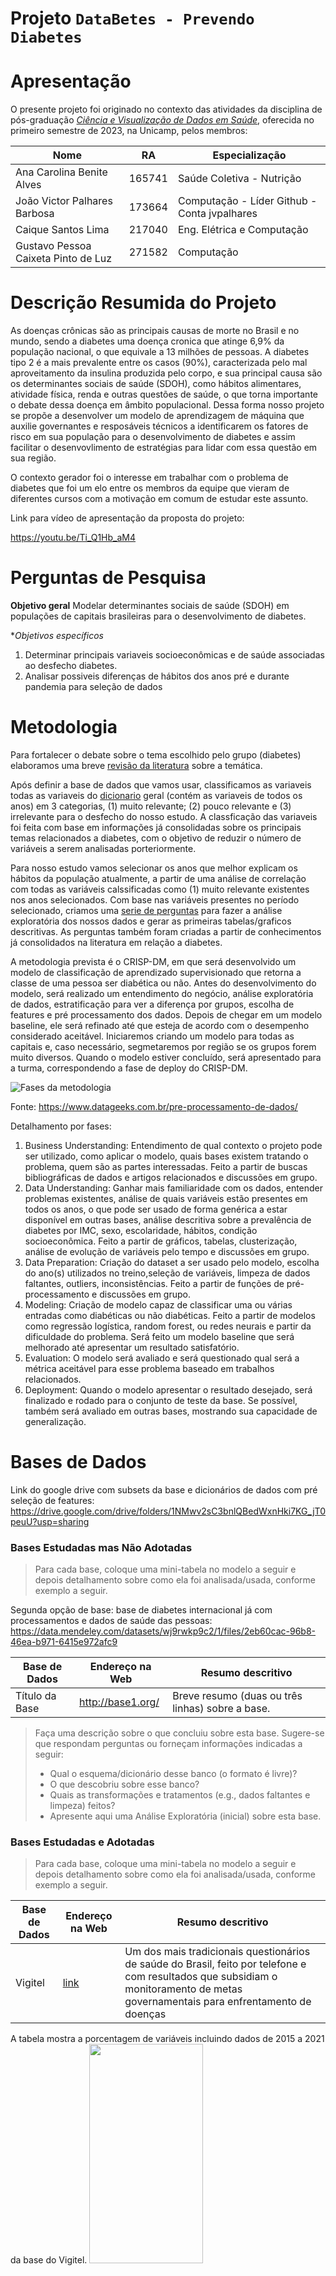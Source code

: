 # Projeto `DataBetes - Prevendo Diabetes`

# Apresentação

O presente projeto foi originado no contexto das atividades da disciplina de pós-graduação [*Ciência e Visualização de Dados em Saúde*](https://github.com/datasci4health/home), oferecida no primeiro semestre de 2023, na Unicamp, pelos membros:


|Nome  | RA | Especialização|
|--|--|--|
| Ana Carolina Benite Alves  | 165741  | Saúde Coletiva - Nutrição|
| João Victor Palhares Barbosa  | 173664  | Computação - Líder Github - Conta jvpalhares |
| Caique Santos Lima  | 217040  | Eng. Elétrica e Computação |
| Gustavo Pessoa Caixeta Pinto de Luz  | 271582  | Computação |


# Descrição Resumida do Projeto
As doenças crônicas são as principais causas de morte no Brasil e no mundo, sendo a diabetes uma doença cronica que atinge 6,9% da população nacional, o que equivale a 13 milhões de pessoas. A diabetes tipo 2 é a mais prevalente entre os casos (90%), caracterizada pelo mal aproveitamento da insulina produzida pelo corpo, e sua principal causa são os determinantes sociais de saúde (SDOH), como hábitos alimentares, atividade física, renda e outras questões de saúde, o que torna importante o debate dessa doença em âmbito populacional. Dessa forma nosso projeto se propõe a desenvolver um modelo de aprendizagem de máquina que auxilie governantes e resposáveis técnicos a identificarem os fatores de risco em sua população para o desenvolvimento de diabetes e assim facilitar o desenvovlimento de estratégias para lidar com essa questão em sua região. 

O contexto gerador foi o interesse em trabalhar com o problema de diabetes que foi um elo entre os membros da equipe que vieram de diferentes cursos com a motivação em comum de estudar este assunto.

Link para vídeo de apresentação da proposta do projeto:

https://youtu.be/Ti_Q1Hb_aM4

# Perguntas de Pesquisa
**Objetivo geral**
Modelar determinantes sociais de saúde (SDOH) em populações de capitais brasileiras para o desenvolvimento de diabetes.

**Objetivos específicos*
1. Determinar principais variaveis socioeconômicas e de saúde associadas ao desfecho diabetes.
2. Analisar possiveis diferenças de hábitos dos anos pré e durante pandemia para seleção de dados

# Metodologia
Para fortalecer o debate sobre o tema escolhido pelo grupo (diabetes) elaboramos uma breve [revisão da literatura](https://docs.google.com/spreadsheets/d/16Tx_cRwd-Si_22261u3sc9vwINxoUJbDIam9G-gOqMw/edit?usp=share_link) sobre a temática.

Após definir a base de dados que vamos usar, classificamos as variaveis todas as variaveis do [dicionario](https://docs.google.com/spreadsheets/d/1aNySJ5izNeSEnhFt3PwWIv_5IPRt3P12/edit?usp=sharing&ouid=106016703712140707137&rtpof=true&sd=true) geral (contém as variaveis de todos os anos) em 3 categorias, (1) muito relevante; (2) pouco relevante e (3) irrelevante para o desfecho do nosso estudo. A classficação das variaveis foi feita com base em informações já consolidadas sobre os principais temas relacionados a diabetes, com o objetivo de reduzir o número de variáveis a serem analisadas porteriormente. 

Para nosso estudo vamos selecionar os anos que melhor explicam os hábitos da população atualmente, a partir de uma análise de correlação com todas as variáveis calssificadas como (1) muito relevante existentes nos anos selecionados. Com base nas variáveis presentes no período selecionado, criamos uma [serie de perguntas](https://docs.google.com/document/d/1_7RMeBFHca32wVxBhwUvWz-3Or6s_1LFaEVwYnwiljg/edit?usp=share_link) para fazer a análise exploratória dos nossos dados e gerar as primeiras tabelas/graficos descritivas. As perguntas também foram criadas a partir de conhecimentos já consolidados na literatura em relação a diabetes. 

A metodologia prevista é o CRISP-DM, em que será desenvolvido um modelo de classificação de aprendizado supervisionado que retorna a classe de uma pessoa ser diabética ou não. Antes do desenvolvimento do modelo, será realizado um entendimento do negócio, análise exploratória de dados, estratificação para ver a diferença por grupos, escolha de features e pré processamento dos dados. Depois de chegar em um modelo baseline, ele será refinado até que esteja de acordo com o desempenho considerado aceitável. Iniciaremos criando um modelo para todas as capitais e, caso necessário, segmetaremos por região se os grupos forem muito diversos. Quando o modelo estiver concluído, será apresentado para a turma, correspondendo a fase de deploy do CRISP-DM.

![Fases da metodologia](img/Fluxo_dados.drawio.png)

Fonte: https://www.datageeks.com.br/pre-processamento-de-dados/


Detalhamento por fases:
1. Business Understanding: Entendimento de qual contexto o projeto pode ser utilizado, como aplicar o modelo, quais bases existem tratando o problema, quem são as partes interessadas. Feito a partir de buscas bibliográficas de dados e artigos relacionados e discussões em grupo.
2. Data Understanding: Ganhar mais familiaridade com os dados, entender problemas existentes, análise de quais variáveis estão presentes em todos os anos, o que pode ser usado de forma genérica a estar disponível em outras bases, análise descritiva sobre a prevalência de diabetes por IMC, sexo, escolaridade, hábitos, condição socioeconômica. Feito a partir de gráficos, tabelas, clusterização, análise de evolução de variáveis pelo tempo e discussões em grupo.
3. Data Preparation: Criação do dataset a ser usado pelo modelo, escolha do ano(s) utilizados no treino,seleção de variáveis, limpeza de dados faltantes, outliers, inconsistências. Feito a partir de funções de pré-processamento e discussões em grupo.
4. Modeling: Criação de modelo capaz de classificar uma ou várias entradas como diabéticas ou não diabéticas. Feito a partir de modelos como regressão logística, random forest, ou redes neurais e partir da dificuldade do problema. Será feito um modelo baseline que será melhorado até apresentar um resultado satisfatório.
5. Evaluation: O modelo será avaliado e será questionado qual será a métrica aceitável para esse problema baseado em trabalhos relacionados.
6. Deployment: Quando o modelo apresentar o resultado desejado, será finalizado e rodado para o conjunto de teste da base. Se possível, também será avaliado em outras bases, mostrando sua capacidade de generalização.

# Bases de Dados


Link do google drive com subsets da base e dicionários de dados com pré seleção de features: https://drive.google.com/drive/folders/1NMwv2sC3bnlQBedWxnHki7KG_jT0peuU?usp=sharing


### Bases Estudadas mas Não Adotadas

> Para cada base, coloque uma mini-tabela no modelo a seguir e depois detalhamento sobre como ela foi analisada/usada, conforme exemplo a seguir.

Segunda opção de base: base de diabetes internacional já com processamentos e dados de saúde das pessoas: https://data.mendeley.com/datasets/wj9rwkp9c2/1/files/2eb60cac-96b8-46ea-b971-6415e972afc9


Base de Dados | Endereço na Web | Resumo descritivo
----- | ----- | -----
Título da Base | http://base1.org/ | Breve resumo (duas ou três linhas) sobre a base.

> Faça uma descrição sobre o que concluiu sobre esta base. Sugere-se que respondam perguntas ou forneçam informações indicadas a seguir:
> * Qual o esquema/dicionário desse banco (o formato é livre)?
> * O que descobriu sobre esse banco?
> * Quais as transformações e tratamentos (e.g., dados faltantes e limpeza) feitos?
> * Apresente aqui uma Análise Exploratória (inicial) sobre esta base.


### Bases Estudadas e Adotadas

> Para cada base, coloque uma mini-tabela no modelo a seguir e depois detalhamento sobre como ela foi analisada/usada, conforme exemplo a seguir.

Base de Dados | Endereço na Web | Resumo descritivo
----- | ----- | -----
Vigitel | [link](https://svs.aids.gov.br/download/Vigitel/) | Um dos mais tradicionais questionários de saúde do Brasil, feito por telefone e com resultados que subsidiam o monitoramento de metas governamentais para enfrentamento de doenças

A tabela mostra a porcentagem de variáveis incluindo dados de 2015 a 2021 da base do Vigitel. 
<img src="img/tabela_dataset.jpg"  width="60%" height="30%" align:center>


Pode se notar que é uma base majoritariamente composta de mulheres, brancas, de 65 anos ou mais, com peso normal, com pelo menos 2º grau de escolaridade, que não consome álcool, não possui pressão alta. A porcentagem de entrevistados com diabetes é de cerca de 10%.

#### Análises

![](img/diab_geral.PNG)

Pode se notar que a probabilidade de um indivíduo possuir diabetes aumentou de 9 para 14% de 2015 a 2021. Mesmo assim, a variação não foi tão grande e isso pode tornar o modelo mais generalizável. Por enquanto a escolha foi de manter todos os anos após 2015.

As faixas etárias maiores apresentaram maiores taxas de diabéticos, com uma diferença clara entre elas.

![](img/diab_fet.PNG)

Em geral a incidência de diabetes é balanceada entre as cores, com um número levemente maior para as cores indígena e amarela.
![](img/diab_cor.PNG)

Pessoas com maior escolaridade possuem menos diabetes.
![](img/diab_escolaridade.PNG)

A pressão alta é um fator ligado a diabetes consistentemente ao longo dos anos, como mostra o gráfico.
![](img/diab_pressao.PNG)

O consumo de álcool diário aumenta consideravelmente a chance de desenvolver diabetes, com uma diferença de até 6% entre o consumo de 5 a 6 dias para todos os dias.
![](img/diab_freqalcool.PNG)

Alguns fatores foram diferentes do esperado, como por exemplo a frequência do consumo de refrigerantes.

![](img/diab_refri.PNG)

Espera-se que quanto maior a frequência, maior a possibilidade do desfecho diabetes. No entanto, os dados revelaram uma chance maior para quem nunca consome. Isso pode se dar por conta de uma mudança de hábitos dos indivíduos que são diagnosticados com a doença. Por isso, variáveis como essa não serão usadas pelo modelo, para não gerar um fator de confusão.

#### Seleção de variáveis

A seleção inicial de variáveis após a análise foi de:
- faixa etária
- escolaridade
- IMC
- pressão alta
- frequência de consumo de álcool
- cor

O link com todos os gráficos de análise está aqui (inserir link), foram selecionadas as mais relevantes para a justificativa.

### Integração entre Bases e Análise Exploratória

> Descreva etapas de integração de fontes de dados e apresente a seguir uma análise exploratória que envolva ambas.
> Inclua um sumário com estatísticas descritivas da(s) base(s) de estudo.
> Utilize gráficos que descrevam os aspectos principais da base que são relevantes para as perguntas de pesquisa consideradas.

# Ferramentas
Ferramenta teórica: Pubmed, Google Scholar e documentos/protocolos governamentais.
Ferramente de dados: Python, Google Colab, bibliotecas de manipulação de dados(Pandas, NumPy), bibliotecas de machine learning (Scikit-learn, TensorFlow, PyTorch - a depender da dificuldade do problema), bibliotecas de visualização de dados (Matplotlib, Seaborn, Plotly) e o que mais for necessário para resolver o problema.

# Cronograma

|Data  | Entrega Esperada |
|--|--|
| 14 de maio | Resultado parcial: análise descritiva estratificada por grupos, seleção de dados. 3 primeiras etapas do CRISP-DM   |
| 22 de junho | Modelo refinado e finalizado. Últimas etapas da metodologia  |
| 22 ou 27 de junho  | Apresentação  |

